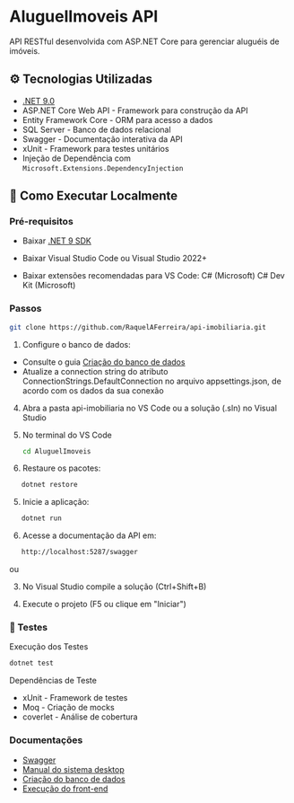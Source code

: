# AluguelImoveis API

API RESTful desenvolvida com ASP.NET Core para gerenciar aluguéis de imóveis.

## ⚙️ Tecnologias Utilizadas

- [.NET 9.0](https://dotnet.microsoft.com/en-us/download/dotnet/9.0)
- ASP.NET Core Web API - Framework para construção da API
- Entity Framework Core - ORM para acesso a dados
- SQL Server - Banco de dados relacional
- Swagger - Documentação interativa da API
- xUnit - Framework para testes unitários
- Injeção de Dependência com `Microsoft.Extensions.DependencyInjection`

## 🚀 Como Executar Localmente

### Pré-requisitos

- Baixar [.NET 9 SDK](https://dotnet.microsoft.com/en-us/download/dotnet/9.0)
- Baixar Visual Studio Code ou Visual Studio 2022+

- Baixar extensões recomendadas para VS Code:
   C# (Microsoft)
   C# Dev Kit (Microsoft)

### Passos

   ```bash
   git clone https://github.com/RaquelAFerreira/api-imobiliaria.git
   ```

1. Configure o banco de dados:        
- Consulte o guia [Criação do banco de dados](Docs/bancodedados.pdf)
- Atualize a connection string do atributo ConnectionStrings.DefaultConnection no arquivo appsettings.json, de acordo com os dados da sua conexão

4. Abra a pasta api-imobiliaria no VS Code ou a solução (.sln) no Visual Studio

5. No terminal do VS Code
   ```bash
   cd AluguelImoveis
   ```
   
6. Restaure os pacotes:
```bash
   dotnet restore
```
5. Inicie a aplicação:
```bash
   dotnet run
```
6. Acesse a documentação da API em:
```bash
   http://localhost:5287/swagger
```
ou

3. No Visual Studio compile a solução (Ctrl+Shift+B)

4. Execute o projeto (F5 ou clique em "Iniciar")


### 🧪 Testes
Execução dos Testes
```bash
dotnet test
```

Dependências de Teste
- xUnit - Framework de testes
- Moq - Criação de mocks
- coverlet - Análise de cobertura

### Documentações

- [Swagger](http://localhost:5287/swagger/index.html)
- [Manual do sistema desktop](Docs/manual.pdf)
- [Criação do banco de dados](Docs/bancodedados.pdf)
- [Execução do front-end](https://github.com/RaquelAFerreira/desktop-imobiliaria)
